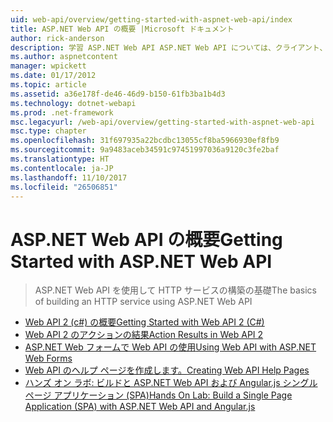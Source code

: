 ```yaml
---
uid: web-api/overview/getting-started-with-aspnet-web-api/index
title: ASP.NET Web API の概要 |Microsoft ドキュメント
author: rick-anderson
description: 学習 ASP.NET Web API ASP.NET Web API については、クライアント、ブラウザーなどの広範な範囲に到達する HTTP サービスを構築するが容易にするフレームワークです.
ms.author: aspnetcontent
manager: wpickett
ms.date: 01/17/2012
ms.topic: article
ms.assetid: a36e178f-de46-46d9-b150-61fb3ba1b4d3
ms.technology: dotnet-webapi
ms.prod: .net-framework
msc.legacyurl: /web-api/overview/getting-started-with-aspnet-web-api
msc.type: chapter
ms.openlocfilehash: 31f697935a22bcdbc13055cf8ba5966930ef8fb9
ms.sourcegitcommit: 9a9483aceb34591c97451997036a9120c3fe2baf
ms.translationtype: HT
ms.contentlocale: ja-JP
ms.lasthandoff: 11/10/2017
ms.locfileid: "26506851"
---
```

<a name="getting-started-with-aspnet-web-api"></a><span data-ttu-id="4f40b-103">ASP.NET Web API の概要</span><span class="sxs-lookup"><span data-stu-id="4f40b-103">Getting Started with ASP.NET Web API</span></span>
====================
> <span data-ttu-id="4f40b-104">ASP.NET Web API を使用して HTTP サービスの構築の基礎</span><span class="sxs-lookup"><span data-stu-id="4f40b-104">The basics of building an HTTP service using ASP.NET Web API</span></span>


- [<span data-ttu-id="4f40b-105">Web API 2 (c#) の概要</span><span class="sxs-lookup"><span data-stu-id="4f40b-105">Getting Started with Web API 2 (C#)</span></span>](tutorial-your-first-web-api.md)
- [<span data-ttu-id="4f40b-106">Web API 2 のアクションの結果</span><span class="sxs-lookup"><span data-stu-id="4f40b-106">Action Results in Web API 2</span></span>](action-results.md)
- [<span data-ttu-id="4f40b-107">ASP.NET Web フォームで Web API の使用</span><span class="sxs-lookup"><span data-stu-id="4f40b-107">Using Web API with ASP.NET Web Forms</span></span>](using-web-api-with-aspnet-web-forms.md)
- [<span data-ttu-id="4f40b-108">Web API のヘルプ ページを作成します。</span><span class="sxs-lookup"><span data-stu-id="4f40b-108">Creating Web API Help Pages</span></span>](creating-api-help-pages.md)
- [<span data-ttu-id="4f40b-109">ハンズ オン ラボ: ビルドと ASP.NET Web API および Angular.js シングル ページ アプリケーション (SPA)</span><span class="sxs-lookup"><span data-stu-id="4f40b-109">Hands On Lab: Build a Single Page Application (SPA) with ASP.NET Web API and Angular.js</span></span>](build-a-single-page-application-spa-with-aspnet-web-api-and-angularjs.md)
